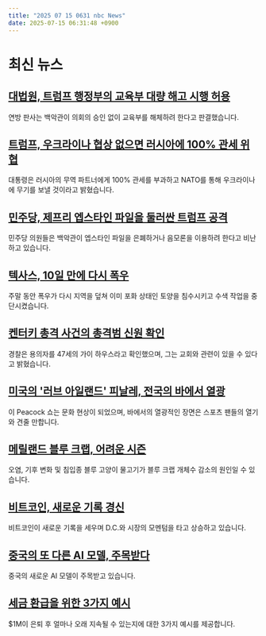 ```yaml
---
title: "2025 07 15 0631 nbc News"
date: 2025-07-15 06:31:48 +0900
---
```


# 최신 뉴스 

## [대법원, 트럼프 행정부의 교육부 대량 해고 시행 허용](https://www.nbcnews.com/politics/supreme-court/supreme-court-trump-administration-layoffs-education-department-rcna211450)  
연방 판사는 백악관이 의회의 승인 없이 교육부를 해체하려 한다고 판결했습니다. 

## [트럼프, 우크라이나 협상 없으면 러시아에 100% 관세 위협](https://www.nbcnews.com/politics/trump-administration/live-blog/trump-patriot-missiles-ukraine-russia-immigration-tariffs-live-updates-rcna218469)  
대통령은 러시아의 무역 파트너에게 100% 관세를 부과하고 NATO를 통해 우크라이나에 무기를 보낼 것이라고 밝혔습니다. 

## [민주당, 제프리 엡스타인 파일을 둘러싼 트럼프 공격](https://www.nbcnews.com/politics/elections/democrats-put-previous-misgivings-hit-trump-jeffrey-epstein-files-rcna218608)  
민주당 의원들은 백악관이 엡스타인 파일을 은폐하거나 음모론을 이용하려 한다고 비난하고 있습니다. 

## [텍사스, 10일 만에 다시 폭우](https://www.nbcnews.com/news/us-news/heavy-rains-return-texas-10-days-catastrophic-flooding-rcna218605)  
주말 동안 폭우가 다시 지역을 덮쳐 이미 포화 상태인 토양을 침수시키고 수색 작업을 중단시켰습니다. 

## [켄터키 총격 사건의 총격범 신원 확인](https://www.nbcnews.com/news/us-news/officials-identify-gunman-kentucky-shootings-church-airport-rcna218641)  
경찰은 용의자를 47세의 가이 하우스라고 확인했으며, 그는 교회와 관련이 있을 수 있다고 밝혔습니다. 

## [미국의 '러브 아일랜드' 피날레, 전국의 바에서 열광](https://www.nbcnews.com/pop-culture/pop-culture-news/love-island-usa-finale-hot-bombshells-reactions-rcna218377)  
이 Peacock 쇼는 문화 현상이 되었으며, 바에서의 열광적인 장면은 스포츠 팬들의 열기와 견줄 만합니다. 

## [메릴랜드 블루 크랩, 어려운 시즌](https://www.nbcnews.com/science/environment/marylands-blue-crabs-crabbers-are-rough-season-rcna218357)  
오염, 기후 변화 및 침입종 블루 고양이 물고기가 블루 크랩 개체수 감소의 원인일 수 있습니다. 

## [비트코인, 새로운 기록 경신](https://www.nbcnews.com/business/markets/bitcoin-sets-record-rcna218616)  
비트코인이 새로운 기록을 세우며 D.C.와 시장의 모멘텀을 타고 상승하고 있습니다. 

## [중국의 또 다른 AI 모델, 주목받다](https://www.nbcnews.com/tech/tech-news/another-chinese-ai-model-turning-heads-rcna218666)  
중국의 새로운 AI 모델이 주목받고 있습니다. 

## [세금 환급을 위한 3가지 예시](https://insights.smartasset.com/sem/how-long-will-1m-last-in-retirement)  
$1M이 은퇴 후 얼마나 오래 지속될 수 있는지에 대한 3가지 예시를 제공합니다.